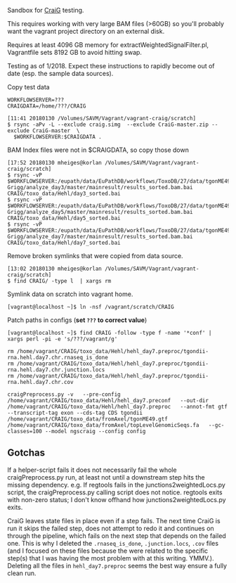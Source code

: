 
Sandbox for [CraiG](https://github.com/axl-bernal/CraiG) testing.


This requires working with very large BAM files (>60GB) so you'll
probably want the vagrant project directory on an external disk.

Requires at least 4096 GB memory for extractWeightedSignalFilter.pl,
Vagrantfile sets 8192 GB to avoid hitting swap.

Testing as of 1/2018. Expect these instructions to rapidly
become out of date (esp. the sample data sources).

Copy test data

```
WORKFLOWSERVER=???
CRAIGDATA=/home/???/CRAIG

[11:41 20180130 /Volumes/SAVM/Vagrant/vagrant-craig/scratch]
$ rsync -aPv -L --exclude craig.simg  --exclude CraiG-master.zip --exclude CraiG-master  \
  $WORKFLOWSERVER:$CRAIGDATA .
```

BAM Index files were not in $CRAIGDATA, so copy those down

```
[17:52 20180130 mheiges@korlan /Volumes/SAVM/Vagrant/vagrant-craig/scratch]
$ rsync -vP $WORKFLOWSERVER:/eupath/data/EuPathDB/workflows/ToxoDB/27/data/tgonME49/gsnap/DBP_Hehl-Grigg/analyze_day3/master/mainresult/results_sorted.bam.bai CRAIG/toxo_data/Hehl/day3_sorted.bai
$ rsync -vP $WORKFLOWSERVER:/eupath/data/EuPathDB/workflows/ToxoDB/27/data/tgonME49/gsnap/DBP_Hehl-Grigg/analyze_day5/master/mainresult/results_sorted.bam.bai CRAIG/toxo_data/Hehl/day5_sorted.bai
$ rsync -vP $WORKFLOWSERVER:/eupath/data/EuPathDB/workflows/ToxoDB/27/data/tgonME49/gsnap/DBP_Hehl-Grigg/analyze_day7/master/mainresult/results_sorted.bam.bai CRAIG/toxo_data/Hehl/day7_sorted.bai
```

Remove broken symlinks that were copied from data source.

```
[13:02 20180130 mheiges@korlan /Volumes/SAVM/Vagrant/vagrant-craig/scratch]
$ find CRAIG/ -type l  | xargs rm
```

Symlink data on scratch into vagrant home.

```
[vagrant@localhost ~]$ ln -nsf /vagrant/scratch/CRAIG
```

Patch paths in configs (**set `???` to correct value**)

```
[vagrant@localhost ~]$ find CRAIG -follow -type f -name '*conf' | xargs perl -pi -e 's/???/vagrant/g'
```


```
rm /home/vagrant/CRAIG/toxo_data/Hehl/hehl_day7.preproc/tgondii-rna.hehl.day7.chr.rnaseq_is_done
rm /home/vagrant/CRAIG/toxo_data/Hehl/hehl_day7.preproc/tgondii-rna.hehl.day7.chr.junction.locs
rm /home/vagrant/CRAIG/toxo_data/Hehl/hehl_day7.preproc/tgondii-rna.hehl.day7.chr.cov
```

```
craigPreprocess.py -v   --pre-config /home/vagrant/CRAIG/toxo_data/Hehl/hehl_day7.preconf   --out-dir /home/vagrant/CRAIG/toxo_data/Hehl/hehl_day7.preproc   --annot-fmt gtf --transcript-tag exon --cds-tag CDS tgondii   /home/vagrant/CRAIG/toxo_data/fromAxel/tgonME49.gtf   /home/vagrant/CRAIG/toxo_data/fromAxel/topLevelGenomicSeqs.fa   --gc-classes=100 --model ngscraig --config config
```


## Gotchas

If a helper-script fails it does not necessarily fail the whole craigPreprocess.py
run, at least not until a downstream step hits the missing dependency. e.g.
If regtools fails in the junctions2weightedLocs.py script, the craigPreprocess.py
calling script does not notice. regtools exits with non-zero status; I don't know
offhand how junctions2weightedLocs.py exits.

CraiG leaves state files in place even if a step fails. The next time
CraiG is run it skips the failed step, does not attempt to redo it and
continues on through the pipeline, which fails on the next step that
depends on the failed one. This is why I deleted the `.rnaseq_is_done`,
`.junction.locs`, `.cov` files (and I focused on these files because the
were related to the specific step(s) that I was having the most problem
with at this writing. YMMV.). Deleting all the files in
`hehl_day7.preproc` seems the best way ensure a fully clean run.
